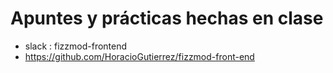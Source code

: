 # Apuntes y prácticas hechas en clase

- slack : fizzmod-frontend
- https://github.com/HoracioGutierrez/fizzmod-front-end
